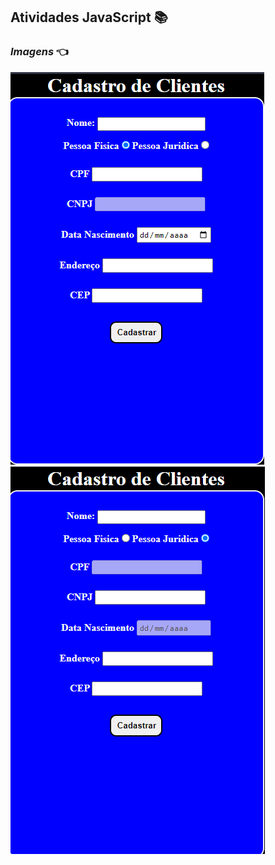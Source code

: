 ## Atividades JavaScript :books:

### **_Imagens_** :point_left:

<img title="javaScriptImage" src="https://github.com/IsaiasBrrsJ/Atos-DotNet/blob/main/Atividades-WEB-Js/Atividade-JavaScript/10-DecimoExercicio/Images/pFisica.jpg.png">
<img src="https://github.com/IsaiasBrrsJ/Atos-DotNet/blob/main/Atividades-WEB-Js/Atividade-JavaScript/10-DecimoExercicio/Images/pJuridica.jpg.png">
